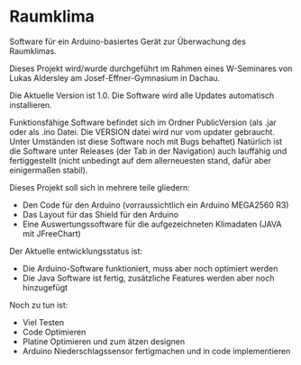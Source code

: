# Raumklima
Software für ein Arduino-basiertes Gerät zur Überwachung des Raumklimas.

Dieses Projekt wird/wurde durchgeführt im Rahmen eines W-Seminares von Lukas Aldersley am Josef-Effner-Gymnasium in Dachau.

Die Aktuelle Version ist 1.0.
Die Software wird alle Updates automatisch installieren.

Funktionsfähige Software befindet sich im Ordner PublicVersion (als .jar oder als .ino Datei. Die VERSION datei wird nur vom updater gebraucht. Unter Umständen ist diese Software noch mit Bugs behaftet)
Natürlich ist die Software unter Releases (der Tab in der Navigation) auch lauffähig und fertiggestellt (nicht unbedingt auf dem allerneuesten stand, dafür aber einigermaßen stabil).

Dieses Projekt soll sich in mehrere teile gliedern:
  - Den Code für den Arduino (vorraussichtlich ein Arduino MEGA2560 R3)
  - Das Layout für das Shield für den Arduino
  - Eine Auswertungssoftware für die aufgezeichneten Klimadaten (JAVA mit JFreeChart)
  
Der Aktuelle entwicklungsstatus ist: 
  - Die Arduino-Software funktioniert, muss aber noch optimiert werden
  - Die Java Software ist fertig, zusätzliche Features werden aber noch hinzugefügt

  
Noch zu tun ist:
  - Viel Testen
  - Code Optimieren
  - Platine Optimieren und zum ätzen designen
  - Arduino Niederschlagssensor fertigmachen und in code implementieren
